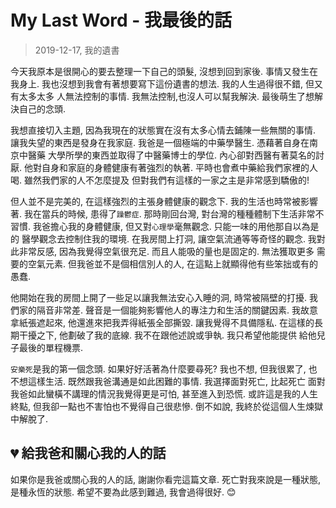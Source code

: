 # My Last Word - 我最後的話
> 2019-12-17, 我的遺書

今天我原本是很開心的要去整理一下自己的頭髮, 沒想到回到家後. 事情又發生在我身上.
我也沒想到我會有著想要寫下這份遺書的想法. 我的人生過得很不錯, 但又有太多太多
人無法控制的事情. 我無法控制,也沒人可以幫我解決. 最後萌生了想解決自己的念頭.

我想直接切入主題, 因為我現在的狀態實在沒有太多心情去鋪陳一些無關的事情. 
讓我失望的東西是發身在我家庭. 我爸是一個極端的中藥學醫生. 憑藉著自身在南京中醫藥
大學所學的東西並取得了中醫藥博士的學位. 內心卻對西醫有著莫名的討厭.
他對自身和家庭的身體健康有著強烈的執著. 平時也會煮中藥給我們家裡的人喝.
雖然我們家的人不怎麼提及 但對我們有這樣的一家之主是非常感到驕傲的!

但人並不是完美的, 在這樣強烈的主張身體健康的觀念下. 我的生活也時常被影響著.
我在當兵的時候, 患得了`躁鬱症`. 那時剛回台灣, 對台灣的種種體制下生活非常不習慣.
我爸擔心我的身體健康, 但又對`心理學`毫無觀念. 只能一味的用他那自以為是的
醫學觀念去控制住我的環境. 在我房間上打洞, 讓空氣流通等等奇怪的觀念. 
我對此非常反感, 因為我覺得空氣很充足. 而且人能吸的量也是固定的. 無法獲取更多
需要的空氣元素. 但我爸並不是個相信別人的人, 在這點上就顯得他有些笨拙或有的愚蠢.

他開始在我的房間上開了一些足以讓我無法安心入睡的洞, 時常被隔壁的打擾. 
我們家的隔音非常差. 聲音是一個能夠影響他人的專注力和生活的關鍵因素.
我故意拿紙張遮起來, 他還進來把我弄得紙張全部撕毀. 讓我覺得不具備隱私.
在這樣的長期干擾之下, 他劃破了我的底線. 我不在跟他述說或爭執. 我只希望他能提供
給他兒子最後的單程機票.

`安樂死`是我的第一個念頭. 如果好好活著為什麼要尋死? 我也不想, 但我很累了,
也不想這樣生活. 既然跟我爸溝通是如此困難的事情. 我選擇面對死亡, 比起死亡
面對我爸如此蠻橫不講理的情況我覺得更是可怕, 甚至進入到恐慌. 或許這是我的人生終點,
但我卻一點也不害怕也不覺得自己很悲慘. 倒不如說, 我終於從這個人生煉獄中解脫了.

## :broken_heart: 給我爸和關心我的人的話

如果你是我爸或關心我的人的話, 謝謝你看完這篇文章. 死亡對我來說是一種狀態,
是種永恆的狀態. 希望不要為此感到難過, 我會過得很好. :blush:
